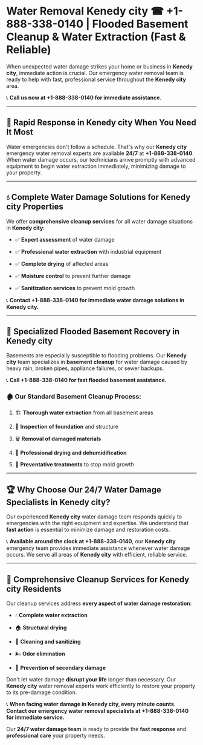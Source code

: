 # Water Removal Kenedy city ☎ +1-888-338-0140 | Flooded Basement Cleanup & Water Extraction (Fast & Reliable)

When unexpected water damage strikes your home or business in **Kenedy city**, immediate action is crucial. Our emergency water removal team is ready to help with fast, professional service throughout the **Kenedy city** area. 

📞 **Call us now at +1-888-338-0140 for immediate assistance.**
---
## 🚀 Rapid Response in Kenedy city When You Need It Most
Water emergencies don't follow a schedule. That's why our **Kenedy city** emergency water removal experts are available **24/7** at **+1-888-338-0140**. When water damage occurs, our technicians arrive promptly with advanced equipment to begin water extraction immediately, minimizing damage to your property.
---
## 💧 Complete Water Damage Solutions for Kenedy city Properties
We offer **comprehensive cleanup services** for all water damage situations in **Kenedy city**:
- ✅ **Expert assessment** of water damage  
- ✅ **Professional water extraction** with industrial equipment  
- ✅ **Complete drying** of affected areas  
- ✅ **Moisture control** to prevent further damage  
- ✅ **Sanitization services** to prevent mold growth  
📞 **Contact +1-888-338-0140 for immediate water damage solutions in Kenedy city.**
---
## 🌊 Specialized Flooded Basement Recovery in Kenedy city
Basements are especially susceptible to flooding problems. Our **Kenedy city** team specializes in **basement cleanup** for water damage caused by heavy rain, broken pipes, appliance failures, or sewer backups. 
📞 **Call +1-888-338-0140 for fast flooded basement assistance.**
### 🏚️ Our Standard Basement Cleanup Process:
1. 🏗️ **Thorough water extraction** from all basement areas  
2. 🔎 **Inspection of foundation** and structure  
3. 🗑️ **Removal of damaged materials**  
4. 💨 **Professional drying and dehumidification**  
5. 🚫 **Preventative treatments** to stop mold growth  
---
## 🏆 Why Choose Our 24/7 Water Damage Specialists in Kenedy city?
Our experienced **Kenedy city** water damage team responds quickly to emergencies with the right equipment and expertise. We understand that **fast action** is essential to minimize damage and restoration costs.
📞 **Available around the clock at +1-888-338-0140**, our **Kenedy city** emergency team provides immediate assistance whenever water damage occurs. We serve all areas of **Kenedy city** with efficient, reliable service.
---
## 🧹 Comprehensive Cleanup Services for Kenedy city Residents
Our cleanup services address **every aspect of water damage restoration**:
- 💧 **Complete water extraction**  
- 🏠 **Structural drying**  
- 🧼 **Cleaning and sanitizing**  
- 🌬️ **Odor elimination**  
- 🚫 **Prevention of secondary damage**  
Don't let water damage **disrupt your life** longer than necessary. Our **Kenedy city** water removal experts work efficiently to restore your property to its pre-damage condition.
📞 **When facing water damage in Kenedy city, every minute counts. Contact our emergency water removal specialists at +1-888-338-0140 for immediate service.**
Our **24/7 water damage team** is ready to provide the **fast response** and **professional care** your property needs.
